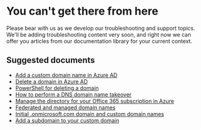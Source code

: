 <properties
	pageTitle="You can't get there from here"
	description="Azure Active Directory troubleshooting"
	service="microsoft.aad"
	resource="Microsoft_AAD_IAM"
	authors="curtand"
	displayOrder="10"
	selfHelpType="resource"
	supportTopicIds=""
	resourceTags="directory_delete"
	productPesIds=""
	cloudEnvironments="public"
/>

# You can't get there from here
Please bear with us as we develop our troubleshooting and support topics. We'll be adding troubleshooting content very soon, and right now we can offer you articles from our documentation library for your current context.

## Suggested documents
* [Add a custom domain name in Azure AD](https://docs.microsoft.com/azure/active-directory/active-directory-add-domain)
* [Delete a domain in Azure AD](https://docs.microsoft.com/azure/active-directory/active-directory-domains-manage-azure-portal#delete-a-custom-domain-name)
* [PowerShell for deleting a domain](https://docs.microsoft.com/powershell/msonline/v1/remove-msoldomain) 
* [How to perform a DNS domain name takeover](https://docs.microsoft.com/azure/active-directory/active-directory-self-service-signup#how-to-perform-a-dns-domain-name-takeover)
* [Manage the directory for your Office 365 subscription in Azure](https://docs.microsoft.com/azure/active-directory/active-directory-manage-o365-subscription)
* [Federated and managed domain names](https://docs.microsoft.com/azure/active-directory/active-directory-add-domain-concepts#federated-and-managed-domain-names)
* [Initial .onmicrosoft.com domain and custom domain names](https://docs.microsoft.com/azure/active-directory/active-directory-add-domain-concepts#initial-and-custom-domain-names)
* [Add a subdomain to your custom domain](https://docs.microsoft.com/azure/active-directory/active-directory-domains-manage-azure-portal#add-subdomains-of-a-custom-domain)